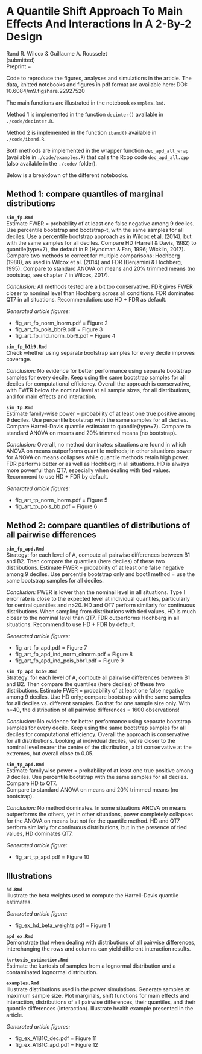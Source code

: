 # **A Quantile Shift Approach To Main Effects And Interactions In A 2-By-2 Design**
Rand R. Wilcox & Guillaume A. Rousselet  
(submitted)  
Preprint = <URL>  

Code to reproduce the figures, analyses and simulations in the article.
The data, knitted notebooks and figures in pdf format are available here:
DOI: 10.6084/m9.figshare.22927520

The main functions are illustrated in the notebook `examples.Rmd`. 

Method 1 is implemented in the function `decinter()` available in `./code/decinter.R`.

Method 2 is implemented in the function `iband()` available in `./code/iband.R`.

Both methods are implemented in the wrapper function `dec_apd_all_wrap` (available in `./code/examples.R`) that calls the Rcpp code `dec_apd_all.cpp` (also available in the `./code/` folder).  

Below is a breakdown of the different notebooks.  

## Method 1: compare quantiles of marginal distributions

**`sim_fp.Rmd`**  
Estimate FWER = probability of at least one false negative among 9 deciles. Use percentile bootstrap and bootstrap-t, with the same samples for all deciles. Use a percentile bootstrap approach as in Wilcox et al. (2014), but with the same samples for all deciles. 
Compare HD (Harrell & Davis, 1982) to quantile(type=7), the default in R (Hyndman & Fan, 1996; Wicklin, 2017).
Compare two methods to correct for multiple comparisons: Hochberg (1988), as used in Wilcox et al. (2014) and FDR (Benjamini & Hochberg, 1995). Compare to standard ANOVA on means and 20% trimmed means (no bootstrap, see chapter 7 in Wilcox, 2017).

*Conclusion:* All methods tested are a bit too conservative. FDR gives FWER closer to nominal level than Hochberg across all conditions. FDR dominates QT7 in all situations. Recommendation: use HD + FDR as default.

*Generated article figures:*  
- fig_art_fp_norm_lnorm.pdf  = Figure 2  
- fig_art_fp_pois_bbr9.pdf = Figure 3  
- fig_art_fp_ind_norm_bbr9.pdf  = Figure 4  

**`sim_fp_b1b9.Rmd`**  
Check whether using separate bootstrap samples for every decile improves coverage.

*Conclusion:* No evidence for better performance using separate bootstrap samples for every decile.
Keep using the same bootstrap samples for all deciles for computational efficiency.
Overall the approach is conservative, with FWER below the nominal level at all sample sizes, for all distributions, and for main effects and interaction.

**`sim_tp.Rmd`**  
Estimate family-wise power = probability of at least one true positive among 9 deciles.
Use percentile bootstrap with the same samples for all deciles. 
Compare Harrell-Davis quantile estimator to quantile(type=7).
Compare to standard ANOVA on means and 20% trimmed means (no bootstrap).

*Conclusion:* Overall, no method dominates: situations are found in which ANOVA on means outperforms quantile methods; in other situations power for ANOVA on means collapses while quantile methods retain high power. FDR performs better or as well as Hochberg in all situations. HD is always more powerful than QT7, especially when dealing with tied values.  
Recommend to use HD + FDR by default.  

*Generated article figures:*  
- fig_art_tp_norm_lnorm.pdf = Figure 5  
- fig_art_tp_pois_bb.pdf = Figure 6  

## Method 2: compare quantiles of distributions of all pairwise differences

**`sim_fp_apd.Rmd`**  
Strategy: for each level of A, compute all pairwise differences between B1 and B2. Then compare the quantiles (here deciles) of these two distributions. Estimate FWER = probability of at least one false negative among 9 deciles.
Use percentile bootstrap only and boot1 method = use the same bootstrap samples for all deciles. 

*Conclusion:* FWER is lower than the nominal level in all situations. Type I error rate is close to the expected level at individual quantiles, particularly for central quantiles and n>20. HD and QT7 perform similarly for continuous distributions. When sampling from distributions with tied values, HD is much closer to the nominal level than QT7. FDR outperforms Hochberg in all situations.
Recommend to use HD + FDR by default.  

*Generated article figures:*  
- fig_art_fp_apd.pdf = Figure 7  
- fig_art_fp_apd_ind_norm_clnorm.pdf = Figure 8  
- fig_art_fp_apd_ind_pois_bbr1.pdf = Figure 9    

**`sim_fp_apd_b1b9.Rmd`**  
Strategy: for each level of A, compute all pairwise differences between B1 and B2. Then compare the quantiles (here deciles) of these two distributions. Estimate FWER = probability of at least one false negative among 9 deciles. Use HD only; compare bootstrap with the same samples for all deciles vs. different samples. Do that for one sample size only. With n=40, the distribution of all pairwise differences = 1600 observations!

*Conclusion:* No evidence for better performance using separate bootstrap samples for every decile.
Keep using the same bootstrap samples for all deciles for computational efficiency.
Overall the approach is conservative for all distributions. Looking at individual deciles, we're closer to the nominal level nearer the centre of the distribution, a bit conservative at the extremes, but overall close to 0.05.

**`sim_tp_apd.Rmd`**  
Estimate familywise power = probability of at least one true positive among 9 deciles.
Use percentile bootstrap with the same samples for all deciles. 
Compare HD to QT7.  
Compare to standard ANOVA on means and 20% trimmed means (no bootstrap).

*Conclusion:* No method dominates. In some situations ANOVA on means outperforms the others, yet in other situations, power completely collapses for the ANOVA on means but not for the quantile method. HD and QT7 perform similarly for continuous distributions, but in the presence of tied values, HD dominates QT7.  

*Generated article figure:*  
- fig_art_tp_apd.pdf = Figure 10  

## Illustrations

**`hd.Rmd`**  
Illustrate the beta weights used to compute the Harrell-Davis quantile estimates.  

*Generated article figure:*  
- fig_ex_hd_beta_weights.pdf  = Figure 1  

**`apd_ex.Rmd`**  
Demonstrate that when dealing with distributions of all pairwise differences, interchanging the rows and columns can yield different interaction results.  

**`kurtosis_estimation.Rmd`**  
Estimate the kurtosis of samples from a lognormal distribution and a contaminated lognormal distribution.  

**`examples.Rmd`**  
Illustrate distributions used in the power simulations. Generate samples at maximum sample size. Plot marginals, shift functions for main effects and interaction, distributions of all pairwise differences, their quantiles, and their quantile differences (interaction).
Illustrate health example presented in the article. 

*Generated article figures:*  
- fig_ex_A1B1C_dec.pdf = Figure 11  
- fig_ex_A1B1C_apd.pdf = Figure 12  





